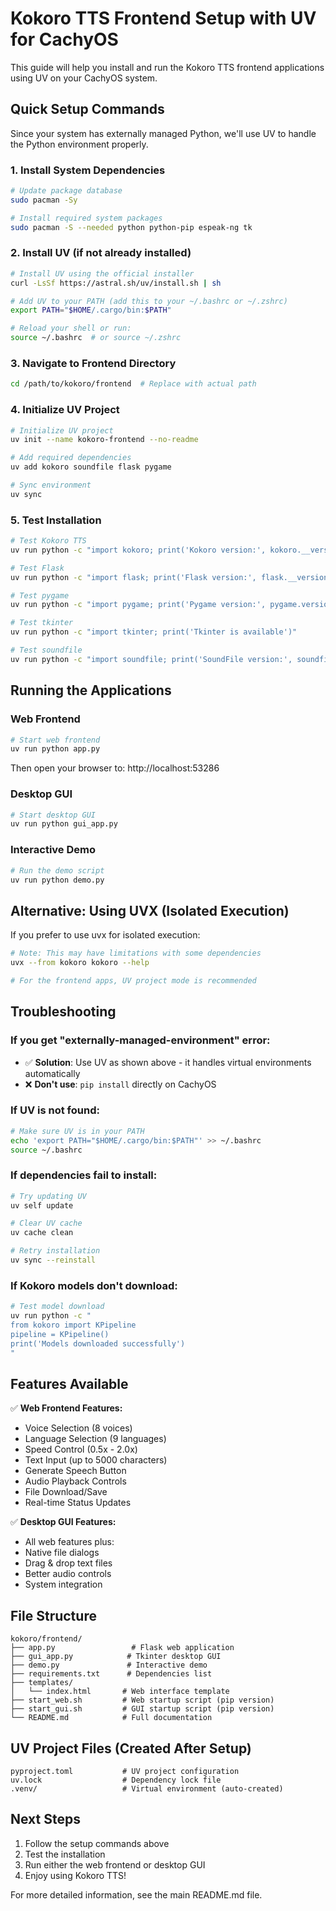 # Kokoro TTS Frontend Setup with UV for CachyOS

This guide will help you install and run the Kokoro TTS frontend applications using UV on your CachyOS system.

## Quick Setup Commands

Since your system has externally managed Python, we'll use UV to handle the Python environment properly.

### 1. Install System Dependencies

```bash
# Update package database
sudo pacman -Sy

# Install required system packages
sudo pacman -S --needed python python-pip espeak-ng tk
```

### 2. Install UV (if not already installed)

```bash
# Install UV using the official installer
curl -LsSf https://astral.sh/uv/install.sh | sh

# Add UV to your PATH (add this to your ~/.bashrc or ~/.zshrc)
export PATH="$HOME/.cargo/bin:$PATH"

# Reload your shell or run:
source ~/.bashrc  # or source ~/.zshrc
```

### 3. Navigate to Frontend Directory

```bash
cd /path/to/kokoro/frontend  # Replace with actual path
```

### 4. Initialize UV Project

```bash
# Initialize UV project
uv init --name kokoro-frontend --no-readme

# Add required dependencies
uv add kokoro soundfile flask pygame

# Sync environment
uv sync
```

### 5. Test Installation

```bash
# Test Kokoro TTS
uv run python -c "import kokoro; print('Kokoro version:', kokoro.__version__)"

# Test Flask
uv run python -c "import flask; print('Flask version:', flask.__version__)"

# Test pygame
uv run python -c "import pygame; print('Pygame version:', pygame.version.ver)"

# Test tkinter
uv run python -c "import tkinter; print('Tkinter is available')"

# Test soundfile
uv run python -c "import soundfile; print('SoundFile version:', soundfile.__version__)"
```

## Running the Applications

### Web Frontend

```bash
# Start web frontend
uv run python app.py
```

Then open your browser to: http://localhost:53286

### Desktop GUI

```bash
# Start desktop GUI
uv run python gui_app.py
```

### Interactive Demo

```bash
# Run the demo script
uv run python demo.py
```

## Alternative: Using UVX (Isolated Execution)

If you prefer to use uvx for isolated execution:

```bash
# Note: This may have limitations with some dependencies
uvx --from kokoro kokoro --help

# For the frontend apps, UV project mode is recommended
```

## Troubleshooting

### If you get "externally-managed-environment" error:
- ✅ **Solution**: Use UV as shown above - it handles virtual environments automatically
- ❌ **Don't use**: `pip install` directly on CachyOS

### If UV is not found:
```bash
# Make sure UV is in your PATH
echo 'export PATH="$HOME/.cargo/bin:$PATH"' >> ~/.bashrc
source ~/.bashrc
```

### If dependencies fail to install:
```bash
# Try updating UV
uv self update

# Clear UV cache
uv cache clean

# Retry installation
uv sync --reinstall
```

### If Kokoro models don't download:
```bash
# Test model download
uv run python -c "
from kokoro import KPipeline
pipeline = KPipeline()
print('Models downloaded successfully')
"
```

## Features Available

✅ **Web Frontend Features:**
- Voice Selection (8 voices)
- Language Selection (9 languages)  
- Speed Control (0.5x - 2.0x)
- Text Input (up to 5000 characters)
- Generate Speech Button
- Audio Playback Controls
- File Download/Save
- Real-time Status Updates

✅ **Desktop GUI Features:**
- All web features plus:
- Native file dialogs
- Drag & drop text files
- Better audio controls
- System integration

## File Structure

```
kokoro/frontend/
├── app.py                 # Flask web application
├── gui_app.py            # Tkinter desktop GUI
├── demo.py               # Interactive demo
├── requirements.txt      # Dependencies list
├── templates/
│   └── index.html       # Web interface template
├── start_web.sh         # Web startup script (pip version)
├── start_gui.sh         # GUI startup script (pip version)
└── README.md            # Full documentation
```

## UV Project Files (Created After Setup)

```
pyproject.toml           # UV project configuration
uv.lock                  # Dependency lock file
.venv/                   # Virtual environment (auto-created)
```

## Next Steps

1. Follow the setup commands above
2. Test the installation
3. Run either the web frontend or desktop GUI
4. Enjoy using Kokoro TTS!

For more detailed information, see the main README.md file.